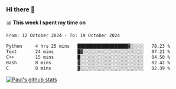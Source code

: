 ### Hi there 👋

📊 **This week I spent my time on**
<!--START_SECTION:waka-->

```txt
From: 12 October 2024 - To: 19 October 2024

Python     4 hrs 25 mins   ███████████████████▓░░░░░   78.23 %
Text       24 mins         █▓░░░░░░░░░░░░░░░░░░░░░░░   07.21 %
C++        15 mins         █░░░░░░░░░░░░░░░░░░░░░░░░   04.50 %
Bash       8 mins          ▓░░░░░░░░░░░░░░░░░░░░░░░░   02.42 %
C          8 mins          ▓░░░░░░░░░░░░░░░░░░░░░░░░   02.39 %
```

<!--END_SECTION:waka-->


[![Paul's github stats](https://github-readme-stats.vercel.app/api?username=mickeyouyou&theme=dracula&show_icons=true)](https://github.com/anuraghazra/github-readme-stats)
